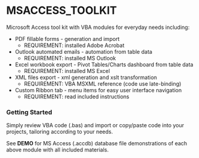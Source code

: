 # MSACCESS_TOOLKIT

Microsoft Access tool kit with VBA modules for everyday needs including: 

- PDF fillable forms - generation and import   
   - REQUIREMENT: installed Adobe Acrobat 
- Outlook automated emails - automation from table data    
   - REQUIREMENT: installed MS Outlook
- Excel workbook export - Pivot Tables/Charts dashboard from table data   
   - REQUIREMENT: installed MS Excel
- XML files export - xml generation and xslt transformation  
   - REQUIREMENT: VBA MSXML reference (code use late-binding)
- Custom Ribbon tab - menu items for easy user interface navigation
   - REQUIREMENT: read included instructions
  
  

### Getting Started

Simply review VBA code (.bas) and import or copy/paste code into your projects, tailoring according to your needs.


See **DEMO** for MS Access (.accdb) database file demonstrations of each above module with all included materials.


